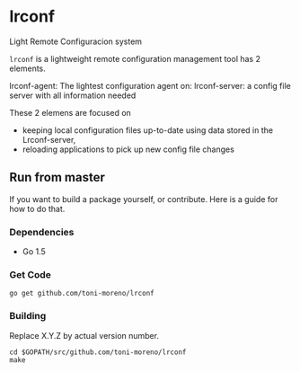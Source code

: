 # lrconf

Light Remote Configuracion system

`lrconf` is a lightweight remote configuration management tool  has 2 elements.

lrconf-agent: The lightest configuration agent on:
lrconf-server: a config file server with all information needed

These 2 elemens are focused on

* keeping local configuration files up-to-date using data stored in the Lrconf-server,
* reloading applications to pick up new config file changes



## Run from master
If you want to build a package yourself, or contribute. Here is a guide for how to do that.

### Dependencies

- Go 1.5

### Get Code

```
go get github.com/toni-moreno/lrconf
```

### Building
Replace X.Y.Z by actual version number.
```
cd $GOPATH/src/github.com/toni-moreno/lrconf
make
```
